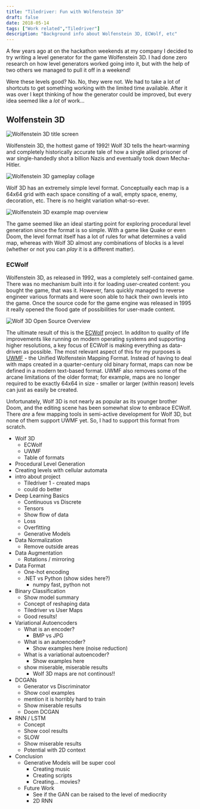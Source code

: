 ```yaml
---
title: "Tiledriver: Fun with Wolfenstein 3D"
draft: false
date: 2018-05-14
tags: ["Work related","Tiledriver"]
description: "Background info about Wolfenstein 3D, ECWolf, etc"
---
```


A few years ago at on the hackathon weekends at my company I decided to try writing a level generator for the game Wolfenstein 3D.  I had done zero research on how level generators worked going into it, but with the help of two others we managed to pull it off in a weekend!

Were these levels good?  No.  No, they were not.  We had to take a lot of shortcuts to get something working with the limited time available.  After it was over I kept thinking of how the generator could be improved, but every idea seemed like a _lot_ of work...

## Wolfenstein 3D

![Wolfenstein 3D title screen](/tiledriver/wolf3d-title.png)

Wolfenstein 3D, the hottest game of 1992!  Wolf 3D tells the heart-warming and completely historically accurate tale of how a single allied prisoner of war single-handedly shot a billion Nazis and eventually took down Mecha-Hitler.

![Wolfenstein 3D gameplay collage](/tiledriver/wolf3d-gameplay-collage.png)

Wolf 3D has an extremely simple level format.  Conceptually each map is a 64x64 grid with each space consiting of a wall, empty space, enemy, decoration, etc.  There is no height variation what-so-ever.  

![Wolfenstein 3D example map overview](/tiledriver/wolf3d-map-overview.png)

The game seemed like an ideal starting point for exploring procedural level generation since the format is so simple.  With a game like Quake or even Doom, the level format itself has a lot of rules for what determines a valid map, whereas with Wolf 3D almost any combinations of blocks is a level (whether or not you can _play_ it is a different matter).

### ECWolf

Wolfenstein 3D, as released in 1992, was a completely self-contained game.  There was no mechanism built into it for loading user-created content: you bought the game, that was it.  However, fans quickly managed to reverse engineer various formats and were soon able to hack their own levels into the game.  Once the source code for the game engine was released in 1995 it really opened the flood gate of possibilities for user-made content.

![Wolf 3D Open Source Overview](/tiledriver/wolf3d-open-source-overview.png)

The ultimate result of this is the [ECWolf](http://maniacsvault.net/ecwolf/) project.  In additon to quality of life improvements like running on modern operating systems and supporting higher resolutions, a key focus of ECWolf is making everything as data-driven as possible.  The most relevant aspect of this for my purposes is [UWMF](http://maniacsvault.net/ecwolf/wiki/Universal_Wolfenstein_Map_Format) - the Unified Wolfenstein Mapping Format.  Instead of having to deal with maps created in a quarter-century old binary format, maps can now be defined in a modern text-based format.  UWMF also removes some of the arcane limitations of the older format; for example, maps are no longer required to be exactly 64x64 in size - smaller or larger (within reason) levels can just as easily be created.

Unfortunately, Wolf 3D is not nearly as popular as its younger brother Doom, and the editing scene has been somewhat slow to embrace ECWolf.  There _are_ a few mapping tools in semi-active development for Wolf 3D, but none of them support UWMF yet.  So, I had to support this format from scratch.




* Wolf 3D
  * ECWolf
  * UWMF
  * Table of formats
* Procedural Level Generation
* Creating levels with cellular automata
* intro about project
  * Tiledriver 1 - created maps
  * could do better
* Deep Learning Basics
  * Continuous vs Discrete
  * Tensors
  * Show flow of data
  * Loss
  * Overfitting
  * Generative Models
* Data Normalization
  * Remove outside areas
* Data Augmentation
  * Rotations / mirroring
* Data Format
  * One-hot encoding
  * .NET vs Python (show sides here?)
    * numpy fast, python not
* Binary Classification
  * Show model summary
  * Concept of reshaping data
  * Tiledriver vs User Maps
  * Good results!
* Variational Autoencoders
  * What is an encoder?
    * BMP vs JPG
  * What is an autoencoder?
    * Show examples here (noise reduction)
  * What is a variational autoencoder?
    * Show examples here
  * show miserable, miserable results
    * Wolf 3D maps are not continous!!
* DCGANs
  * Generator vs Discriminator
  * Show cool examples
  * mention it is horribly hard to train
  * Show miserable results
  * Doom DCGAN
* RNN / LSTM
  * Concept
  * Show cool results
  * SLOW
  * Show miserable results
  * Potential with 2D context
* Conclusion
  * Generative Models will be super cool
    * Creating music
    * Creating scripts
    * Creating... movies?
  * Future Work
    * See if the GAN can be raised to the level of mediocrity
    * 2D RNN
